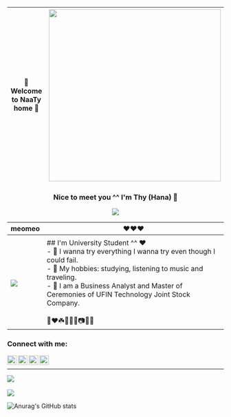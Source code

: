 <div align="center">

| 🐇 Welcome to NaaTy home 🐇 | <div align="center"><img src="https://media1.giphy.com/avatars/ariru/aMeIqTaYn87j.gif" width="400px"/></div> |
| -------- | -------- |

</div>

<div align="center">

  ### Nice to meet you ^^ I'm Thy (Hana) 🦢

</div>


<div id="header" align="center">
  <img src="https://i.pinimg.com/originals/77/55/12/775512d222eb9562371cf24ca66ff790.gif"/>
</div>

| meomeo | ❤️❤️❤️ |
| --- | --- |
| <div align="center">
  <img src="https://media0.giphy.com/media/9HIwpKaerZ3z6RTTyW/giphy.gif"/></div> | ## I'm University Student ^^ ❤️<br>- 🥰 I wanna try everything I wanna try even though I could fail.<br>- 🌸 My hobbies: studying, listening to music and traveling.<br>- 🎀 I am a Business Analyst and Master of Ceremonies of UFIN Technology Joint Stock Company.<br><br>🥺❤️☘️🌸🌈🍒📷💎🎀 |


### Connect with me:

<a href="https://twitter.com/OrieHana"><img align="left" alt="OrieHana| Twitter" width="22px" src="https://cdn.jsdelivr.net/npm/simple-icons@v3/icons/twitter.svg" /></a>
<a href="https://www.linkedin.com/in/thyy-nh%C3%A3-646867216//"><img align="left" alt="thyy-nh%C3%A3-646867216| LinkedIn" width="22px" src="https://cdn.jsdelivr.net/npm/simple-icons@v3/icons/linkedin.svg" /></a>
<a href="https://www.instagram.com/naaty.hgbae._/"><img align="left" alt="__almira.hana| Instagram" width="22px" src="https://cdn.jsdelivr.net/npm/simple-icons@v3/icons/instagram.svg" /></a>
<a href="https://www.facebook.com/OrieSocuteee/"><img align="left" alt="OrieSocuteee| Facebook" width="22px" src="https://cdn.jsdelivr.net/npm/simple-icons@v3/icons/facebook.svg" /></a>



<br/>

---
![](https://komarev.com/ghpvc/?username=thynhacute&color=ff69b4)
<br/> <br/>
![](https://github-profile-summary-cards.vercel.app/api/cards/profile-details?username=thynhacute&theme=monokai)
<br/>

![Anurag's GitHub stats](https://github-readme-stats.vercel.app/api?username=thynhacute&show_icons=true&theme=radical)

